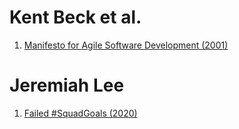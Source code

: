 # Kent Beck et al.
1. [Manifesto for Agile Software Development (2001)](https://agilemanifesto.org/)
# Jeremiah Lee
1. [Failed #SquadGoals (2020)](https://www.jeremiahlee.com/posts/failed-squad-goals/)
